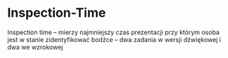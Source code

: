 # Inspection-Time
Inspection time – mierzy najmniejszy czas prezentacji przy którym osoba jest w stanie zidentyfikować bodźce – dwa zadania w wersji dźwiękowej i dwa we wzrokowej
